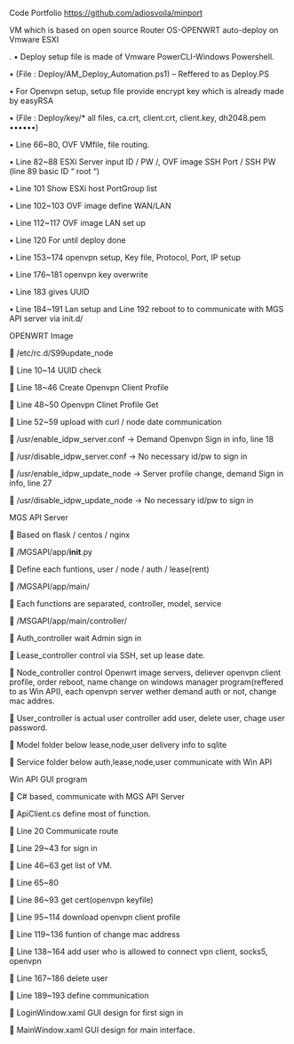 Code Portfolio
https://github.com/adiosvoila/minport

VM which is based on open source Router OS-OPENWRT auto-deploy on Vmware ESXI

.
•	Deploy setup file is made of Vmware PowerCLI-Windows Powershell.  

•	(File : Deploy/AM_Deploy_Automation.ps1) – Reffered to as Deploy.PS

•	For Openvpn setup, setup file provide encrypt key which is already made by easyRSA

•	(File : Deploy/key/* all files, ca.crt, client.crt, client.key, dh2048.pem ••••••)

•	Line 66~80, OVF VMfile, file routing.

•	Line 82~88 ESXi Server input ID / PW /, OVF image SSH Port / SSH PW (line 89 basic ID “ root “)

•	Line 101 Show ESXi host PortGroup list

•	Line 102~103 OVF image define WAN/LAN 

•	Line 112~117 OVF image LAN set up

•	Line 120 For until deploy done

•	Line 153~174  openvpn setup, Key file, Protocol, Port, IP setup

•	Line 176~181 openvpn key overwrite

•	Line 183 gives UUID 

•	Line 184~191 Lan setup and Line 192 reboot to to communicate with MGS API server via init.d/

OPENWRT Image

	/etc/rc.d/S99update_node

	Line 10~14 UUID check

	Line 18~46 Create Openvpn Client Profile

	Line 48~50 Openvpn Clinet Profile Get

	Line 52~59 upload with curl / node date communication

	/usr/enable_idpw_server.conf -> Demand Openvpn Sign in info, line 18

	/usr/disable_idpw_server.conf -> No necessary id/pw to sign in

	/usr/enable_idpw_update_node -> Server profile change, demand Sign in info, line 27

	/usr/disable_idpw_update_node -> No necessary id/pw to sign in



MGS API Server

	Based on flask / centos / nginx

	/MGSAPI/app/__init__.py

	Define each funtions, user / node / auth / lease(rent)

	/MGSAPI/app/main/ 

	Each functions are separated, controller, model, service

	/MSGAPI/app/main/controller/

	Auth_controller wait Admin sign in

	Lease_controller control via SSH, set up lease date.

	Node_controller control Openwrt image servers, deliever openvpn client profile, order reboot, name change on windows 
manager program(reffered to as Win API), each openvpn server wether demand auth or not, change mac addres.

	User_controller is actual user controller add user, delete user, chage user password.

	Model folder below lease,node,user delivery info to sqlite

	Service folder below auth,lease,node,user communicate with Win API



Win API GUI program

	C# based, communicate with MGS API Server

	ApiClient.cs define most of function.

	Line 20 Communicate route

	Line 29~43 for sign in

	Line 46~63 get list of VM. 

	Line 65~80 

	Line 86~93 get cert(openvpn keyfile)

	Line 95~114 download openvpn client profile

	Line 119~136 funtion of change mac address

	Line 138~164 add user who is allowed to connect vpn client, socks5, openvpn

	Line 167~186 delete user

	Line 189~193 define communication

	LoginWindow.xaml GUI design for first sign in

	MainWindow.xaml GUI design for main interface.






